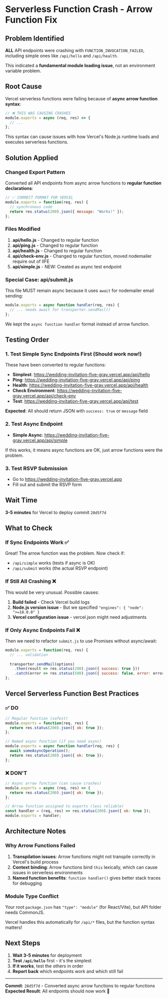 # Serverless Function Crash - Arrow Function Fix

## Problem Identified
**ALL** API endpoints were crashing with `FUNCTION_INVOCATION_FAILED`, including simple ones like `/api/hello` and `/api/health`.

This indicated a **fundamental module loading issue**, not an environment variable problem.

## Root Cause
Vercel serverless functions were failing because of **async arrow function syntax**:
```javascript
// ❌ THIS WAS CAUSING CRASHES
module.exports = async (req, res) => {
  // ...
};
```

This syntax can cause issues with how Vercel's Node.js runtime loads and executes serverless functions.

## Solution Applied

### Changed Export Pattern
Converted all API endpoints from async arrow functions to **regular function declarations**:

```javascript
// ✅ CORRECT FORMAT FOR VERCEL
module.exports = function(req, res) {
  // synchronous code
  return res.status(200).json({ message: "Works!" });
};
```

### Files Modified
1. **api/hello.js** - Changed to regular function
2. **api/ping.js** - Changed to regular function  
3. **api/health.js** - Changed to regular function
4. **api/check-env.js** - Changed to regular function, moved nodemailer require out of IIFE
5. **api/simple.js** - NEW: Created as async test endpoint

### Special Case: api/submit.js
This file MUST remain async because it uses `await` for nodemailer email sending:
```javascript
module.exports = async function handler(req, res) {
  // ... needs await for transporter.sendMail()
};
```

We kept the `async function handler` format instead of arrow function.

## Testing Order

### 1. Test Simple Sync Endpoints First (Should work now!)
These have been converted to regular functions:

- **Simplest**: https://wedding-invitation-five-gray.vercel.app/api/hello
- **Ping**: https://wedding-invitation-five-gray.vercel.app/api/ping  
- **Health**: https://wedding-invitation-five-gray.vercel.app/api/health
- **Check Environment**: https://wedding-invitation-five-gray.vercel.app/api/check-env
- **Test**: https://wedding-invitation-five-gray.vercel.app/api/test

**Expected**: All should return JSON with `success: true` or `message` field

### 2. Test Async Endpoint
- **Simple Async**: https://wedding-invitation-five-gray.vercel.app/api/simple

If this works, it means async functions are OK, just arrow functions were the problem.

### 3. Test RSVP Submission
- Go to https://wedding-invitation-five-gray.vercel.app
- Fill out and submit the RSVP form

## Wait Time
**3-5 minutes** for Vercel to deploy commit `28d5f7d`

## What to Check

### If Sync Endpoints Work ✅
Great! The arrow function was the problem. Now check if:
- `/api/simple` works (tests if async is OK)
- `/api/submit` works (the actual RSVP endpoint)

### If Still All Crashing ❌
This would be very unusual. Possible causes:
1. **Build failed** - Check Vercel build logs
2. **Node.js version issue** - But we specified `"engines": { "node": ">=18.0.0" }`
3. **Vercel configuration issue** - vercel.json might need adjustments

### If Only Async Endpoints Fail ❌
Then we need to refactor `submit.js` to use Promises without async/await:
```javascript
module.exports = function(req, res) {
  // ... validation
  
  transporter.sendMail(options)
    .then(result => res.status(200).json({ success: true }))
    .catch(error => res.status(500).json({ success: false, error: error.message }));
};
```

## Vercel Serverless Function Best Practices

### ✅ DO
```javascript
// Regular function (safest)
module.exports = function(req, res) {
  return res.status(200).json({ ok: true });
};

// Named async function (if you need async)
module.exports = async function handler(req, res) {
  await someAsyncOperation();
  return res.status(200).json({ ok: true });
};
```

### ❌ DON'T
```javascript
// Async arrow function (can cause crashes)
module.exports = async (req, res) => {
  return res.status(200).json({ ok: true });
};

// Arrow function assigned to exports (less reliable)
const handler = (req, res) => res.status(200).json({ ok: true });
module.exports = handler;
```

## Architecture Notes

### Why Arrow Functions Failed
1. **Transpilation issues**: Arrow functions might not transpile correctly in Vercel's build process
2. **Context binding**: Arrow functions bind `this` lexically, which can cause issues in serverless environments
3. **Named function benefits**: `function handler()` gives better stack traces for debugging

### Module Type Conflict
Your root `package.json` has `"type": "module"` (for React/Vite), but API folder needs CommonJS.

Vercel handles this automatically for `/api/*` files, but the function syntax matters!

## Next Steps

1. **Wait 3-5 minutes** for deployment
2. **Test `/api/hello`** first - it's the simplest
3. **If it works**, test the others in order
4. **Report back** which endpoints work and which still fail

---

**Commit**: `28d5f7d` - Converted async arrow functions to regular functions
**Expected Result**: All endpoints should now work 🎯
